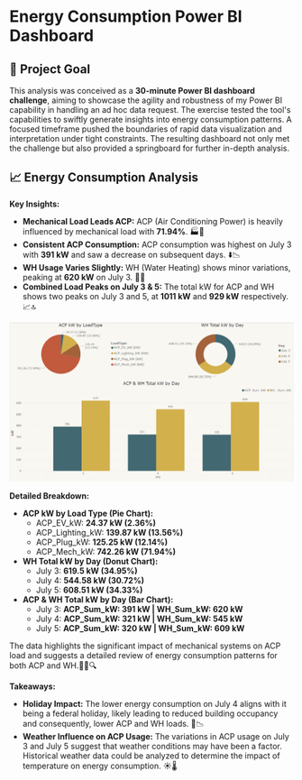 # Energy Consumption Power BI Dashboard

## 🎯 Project Goal

This analysis was conceived as a **30-minute Power BI dashboard challenge**, aiming to showcase the agility and robustness of my Power BI capability in handling an ad hoc data request. The exercise tested the tool's capabilities to swiftly generate insights into energy consumption patterns. A focused timeframe pushed the boundaries of rapid data visualization and interpretation under tight constraints. The resulting dashboard not only met the challenge but also provided a springboard for further in-depth analysis.

## 📈 Energy Consumption Analysis

**Key Insights:**
- **Mechanical Load Leads ACP:** ACP (Air Conditioning Power) is heavily influenced by mechanical load with **71.94%**. 🏭🔌
- **Consistent ACP Consumption:** ACP consumption was highest on July 3 with **391 kW** and saw a decrease on subsequent days. ⬇️📉
- **WH Usage Varies Slightly:** WH (Water Heating) shows minor variations, peaking at **620 kW** on July 3. 🌊🔥
- **Combined Load Peaks on July 3 & 5:** The total kW for ACP and WH shows two peaks on July 3 and 5, at **1011 kW** and **929 kW** respectively. 📈🔝

![](images/energy_consumption_dashboard.png)

**Detailed Breakdown:**
- **ACP kW by Load Type (Pie Chart):** 
  - ACP_EV_kW: **24.37 kW (2.36%)**
  - ACP_Lighting_kW: **139.87 kW (13.56%)**
  - ACP_Plug_kW: **125.25 kW (12.14%)**
  - ACP_Mech_kW: **742.26 kW (71.94%)**
- **WH Total kW by Day (Donut Chart):** 
  - July 3: **619.5 kW (34.95%)**
  - July 4: **544.58 kW (30.72%)**
  - July 5: **608.51 kW (34.33%)**
- **ACP & WH Total kW by Day (Bar Chart):**
  - July 3: **ACP_Sum_kW: 391 kW | WH_Sum_kW: 620 kW**
  - July 4: **ACP_Sum_kW: 321 kW | WH_Sum_kW: 545 kW**
  - July 5: **ACP_Sum_kW: 320 kW | WH_Sum_kW: 609 kW**

The data highlights the significant impact of mechanical systems on ACP load and suggests a detailed review of energy consumption patterns for both ACP and WH.🕵️‍♂️🔍

**Takeaways:**
- **Holiday Impact:** The lower energy consumption on July 4 aligns with it being a federal holiday, likely leading to reduced building occupancy and consequently, lower ACP and WH loads. 🏢📉
- **Weather Influence on ACP Usage:** The variations in ACP usage on July 3 and July 5 suggest that weather conditions may have been a factor. Historical weather data could be analyzed to determine the impact of temperature on energy consumption. ☀️🌡️
